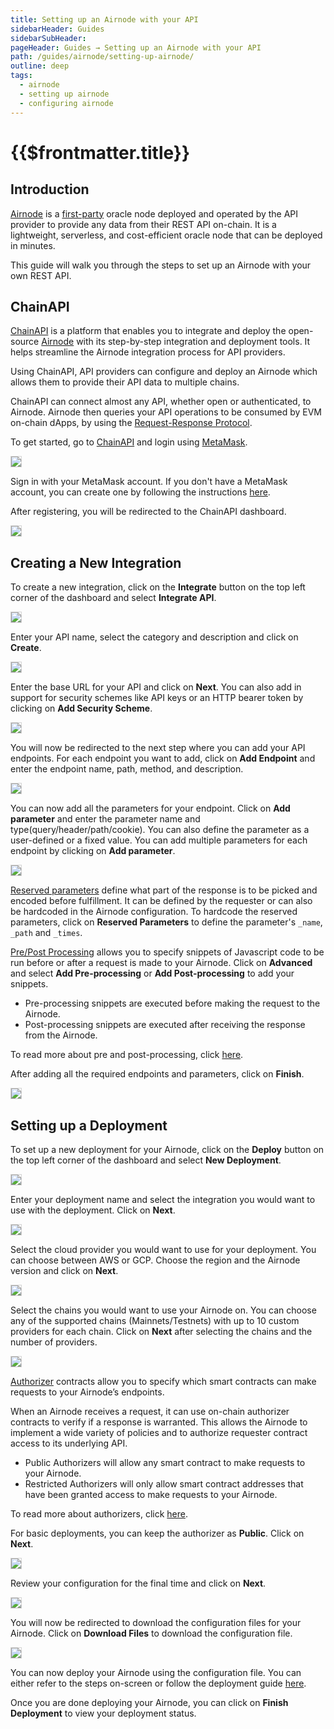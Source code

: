```yaml
---
title: Setting up an Airnode with your API
sidebarHeader: Guides
sidebarSubHeader:
pageHeader: Guides → Setting up an Airnode with your API
path: /guides/airnode/setting-up-airnode/
outline: deep
tags:
  - airnode
  - setting up airnode
  - configuring airnode
---
```


<PageHeader/>

<SearchHighlight/>

<FlexStartTag/>

# {{$frontmatter.title}}

## Introduction

[Airnode]() is a [first-party]() oracle node deployed and operated by the API
provider to provide any data from their REST API on-chain. It is a lightweight,
serverless, and cost-efficient oracle node that can be deployed in minutes.

This guide will walk you through the steps to set up an Airnode with your own
REST API.

## ChainAPI

[ChainAPI](https://chainapi.com/) is a platform that enables you to integrate
and deploy the open-source [Airnode](/reference/airnode/latest/understand/) with
its step-by-step integration and deployment tools. It helps streamline the
Airnode integration process for API providers.

Using ChainAPI, API providers can configure and deploy an Airnode which allows
them to provide their API data to multiple chains.

ChainAPI can connect almost any API, whether open or authenticated, to Airnode.
Airnode then queries your API operations to be consumed by EVM on-chain dApps,
by using the [Request-Response Protocol]().

To get started, go to [ChainAPI](https://chainapi.com/) and login using
[MetaMask](https://metamask.io/).

<img src="./src/chainapi.png" style="border:solid lightgrey 1px;">

Sign in with your MetaMask account. If you don't have a MetaMask account, you
can create one by following the instructions
[here](https://metamask.io/download.html).

After registering, you will be redirected to the ChainAPI dashboard.

<img src="./src/chainapi-dashboard.png" style="border:solid lightgrey 1px;">

## Creating a New Integration

To create a new integration, click on the **Integrate** button on the top left
corner of the dashboard and select **Integrate API**.

<img src="./src/integrations-dashboard.png" style="border:solid lightgrey 1px;">

Enter your API name, select the category and description and click on
**Create**.

<img src="./src/integrations-dashboard-2.png" style="border:solid lightgrey 1px;">

Enter the base URL for your API and click on **Next**. You can also add in
support for security schemes like API keys or an HTTP bearer token by clicking
on **Add Security Scheme**.

<img src="./src/integrations-dashboard-3.png" style="border:solid lightgrey 1px;">

You will now be redirected to the next step where you can add your API
endpoints. For each endpoint you want to add, click on **Add Endpoint** and
enter the endpoint name, path, method, and description.

<img src="./src/integrations-dashboard-4.png" style="border:solid lightgrey 1px;">

You can now add all the parameters for your endpoint. Click on **Add parameter**
and enter the parameter name and type(query/header/path/cookie). You can also
define the parameter as a user-defined or a fixed value. You can add multiple
parameters for each endpoint by clicking on **Add parameter**.

<img src="./src/integrations-dashboard-5.png" style="border:solid lightgrey 1px;">

[Reserved parameters](/reference/ois/latest/reserved-parameters) define what
part of the response is to be picked and encoded before fulfillment. It can be
defined by the requester or can also be hardcoded in the Airnode configuration.
To hardcode the reserved parameters, click on **Reserved Parameters** to define
the parameter's `_name`, `_path` and `_times`.

[Pre/Post Processing](/reference/ois/latest/processing) allows you to specify
snippets of Javascript code to be run before or after a request is made to your
Airnode. Click on **Advanced** and select **Add Pre-processing** or **Add
Post-processing** to add your snippets.

- Pre-processing snippets are executed before making the request to the Airnode.
- Post-processing snippets are executed after receiving the response from the
  Airnode.

To read more about pre and post-processing, click
[here](/reference/ois/latest/processing).

After adding all the required endpoints and parameters, click on **Finish**.

<img src="./src/integrations-dashboard-6.png" style="border:solid lightgrey 1px;">

## Setting up a Deployment

To set up a new deployment for your Airnode, click on the **Deploy** button on
the top left corner of the dashboard and select **New Deployment**.

<img src="./src/deployments-dashboard.png" style="border:solid lightgrey 1px;">

Enter your deployment name and select the integration you would want to use with
the deployment. Click on **Next**.

<img src="./src/deployments-dashboard-2.png" style="border:solid lightgrey 1px;">

Select the cloud provider you would want to use for your deployment. You can
choose between AWS or GCP. Choose the region and the Airnode version and click
on **Next**.

<img src="./src/deployments-dashboard-3.png" style="border:solid lightgrey 1px;">

Select the chains you would want to use your Airnode on. You can choose any of
the supported chains (Mainnets/Testnets) with up to 10 custom providers for each
chain. Click on **Next** after selecting the chains and the number of providers.

<img src="./src/deployments-dashboard-4.png" style="border:solid lightgrey 1px;">

[Authorizer](/reference/airnode/latest/concepts/authorizers) contracts allow you
to specify which smart contracts can make requests to your Airnode’s endpoints.

When an Airnode receives a request, it can use on-chain authorizer contracts to
verify if a response is warranted. This allows the Airnode to implement a wide
variety of policies and to authorize requester contract access to its underlying
API.

- Public Authorizers will allow any smart contract to make requests to your
  Airnode.
- Restricted Authorizers will only allow smart contract addresses that have been
  granted access to make requests to your Airnode.

To read more about authorizers, click
[here](/reference/airnode/latest/concepts/authorizers).

For basic deployments, you can keep the authorizer as **Public**. Click on
**Next**.

<img src="./src/deployments-dashboard-5.png" style="border:solid lightgrey 1px;">

Review your configuration for the final time and click on **Next**.

<img src="./src/deployments-dashboard-6.png" style="border:solid lightgrey 1px;">

You will now be redirected to download the configuration files for your Airnode.
Click on **Download Files** to download the configuration file.

<img src="./src/deployments-dashboard-7.png" style="border:solid lightgrey 1px;">

You can now deploy your Airnode using the configuration file. You can either
refer to the steps on-screen or follow the deployment guide
[here](/guides/airnode/deploy-airnode/deploy-aws/).

Once you are done deploying your Airnode, you can click on **Finish Deployment**
to view your deployment status.
